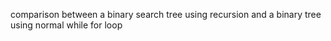 comparison between a binary search tree using recursion and a binary tree using normal while for loop
